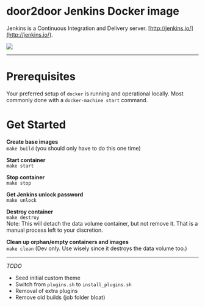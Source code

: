 # door2door Jenkins Docker image

Jenkins is a Continuous Integration and Delivery server.
[http://jenkins.io/](http://jenkins.io/).

<img src="http://jenkins-ci.org/sites/default/files/jenkins_logo.png"/>

---

# Prerequisites
Your preferred setup of `docker` is running and operational locally.
Most commonly done with a `docker-machine start` command.


# Get Started

**Create base images**  
`make build` (you should only have to do this one time)

**Start container**  
`make start`

**Stop container**  
`make stop`

**Get Jenkins unlock password**  
`make unlock`

**Destroy container**  
`make destroy`  
Note: This will detach the data volume container, but not remove it. That is a manual process left to your discretion.

**Clean up orphan/empty containers and images**  
`make clean` (Dev only. Use wisely since it destroys the data volume too.)

---
*TODO*
* Seed initial custom theme
* Switch from `plugins.sh` to `install_plugins.sh`
* Removal of extra plugins
* Remove old builds (job folder bloat)
